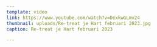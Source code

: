 ```yaml
---
template: video
link: https://www.youtube.com/watch?v=DexkwGLmv24
thumbnail: uploads/Re-treat je Hart februari 2023.jpg
caption: Re-treat je Hart februari 2023

---
```

